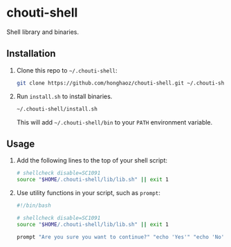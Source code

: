 # chouti-shell

Shell library and binaries.

## Installation

1. Clone this repo to `~/.chouti-shell`:

    ```bash
    git clone https://github.com/honghaoz/chouti-shell.git ~/.chouti-shell
    ```

2. Run `install.sh` to install binaries.

    ```bash
    ~/.chouti-shell/install.sh
    ```

    This will add `~/.chouti-shell/bin` to your `PATH` environment variable.

## Usage

1. Add the following lines to the top of your shell script:

    ```bash
    # shellcheck disable=SC1091
    source "$HOME/.chouti-shell/lib/lib.sh" || exit 1
    ```

2. Use utility functions in your script, such as `prompt`:
    ```bash
    #!/bin/bash

    # shellcheck disable=SC1091
    source "$HOME/.chouti-shell/lib/lib.sh" || exit 1

    prompt "Are you sure you want to continue?" "echo 'Yes'" "echo 'No'" "echo 'Too many attempts'"
    ```
